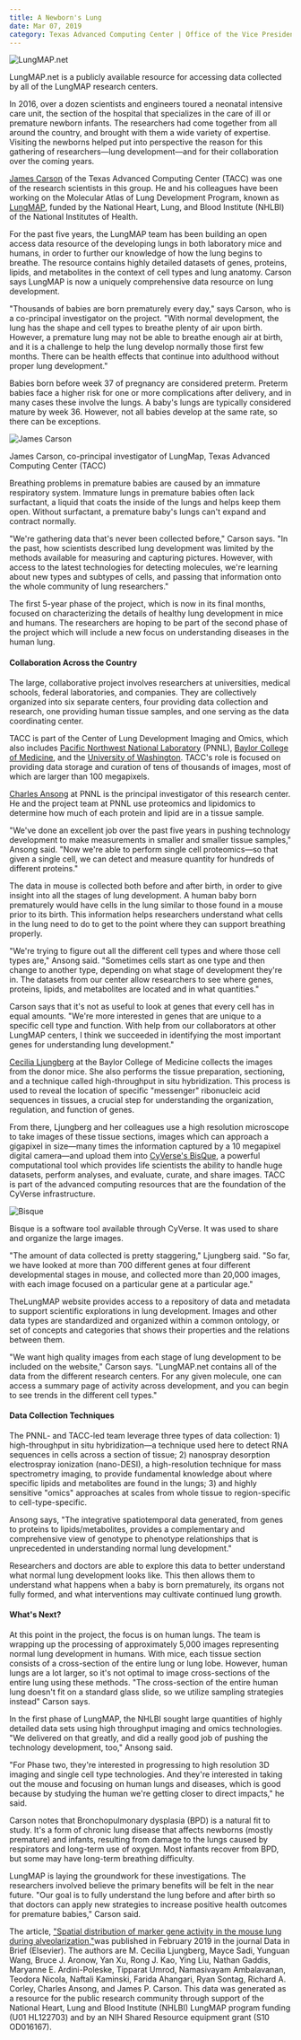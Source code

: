 ```yaml
--- 
title: A Newborn's Lung
date: Mar 07, 2019
category: Texas Advanced Computing Center | Office of the Vice President for Research
---
```


![LungMAP.net](http://research.utexas.edu/showcase/assets/js/fileman/Uploads/LungMAP.png)

LungMAP.net is a publicly available resource for accessing data collected by all of the LungMAP research centers.

In 2016, over a dozen scientists and engineers toured a neonatal intensive care unit, the section of the hospital that specializes in the care of ill or premature newborn infants. The researchers had come together from all around the country, and brought with them a wide variety of expertise. Visiting the newborns helped put into perspective the reason for this gathering of researchers—lung development—and for their collaboration over the coming years.

[James Carson](https://scholar.google.com/citations?user=cGCalUQAAAAJ&hl=en%22) of the Texas Advanced Computing Center (TACC) was one of the research scientists in this group. He and his colleagues have been working on the Molecular Atlas of Lung Development Program, known as [LungMAP](https://www.lungmap.net/), funded by the National Heart, Lung, and Blood Institute (NHLBI) of the National Institutes of Health.

For the past five years, the LungMAP team has been building an open access data resource of the developing lungs in both laboratory mice and humans, in order to further our knowledge of how the lung begins to breathe. The resource contains highly detailed datasets of genes, proteins, lipids, and metabolites in the context of cell types and lung anatomy. Carson says LungMAP is now a uniquely comprehensive data resource on lung development.

"Thousands of babies are born prematurely every day," says Carson, who is a co-principal investigator on the project. "With normal development, the lung has the shape and cell types to breathe plenty of air upon birth. However, a premature lung may not be able to breathe enough air at birth, and it is a challenge to help the lung develop normally those first few months. There can be health effects that continue into adulthood without proper lung development."

Babies born before week 37 of pregnancy are considered preterm. Preterm babies face a higher risk for one or more complications after delivery, and in many cases these involve the lungs. A baby's lungs are typically considered mature by week 36. However, not all babies develop at the same rate, so there can be exceptions.

![James Carson](http://research.utexas.edu/showcase/assets/js/fileman/Uploads/James-Carson.png)

James Carson, co-principal investigator of LungMap, Texas Advanced Computing Center (TACC)

Breathing problems in premature babies are caused by an immature respiratory system. Immature lungs in premature babies often lack surfactant, a liquid that coats the inside of the lungs and helps keep them open. Without surfactant, a premature baby's lungs can't expand and contract normally.

"We're gathering data that's never been collected before," Carson says. "In the past, how scientists described lung development was limited by the methods available for measuring and capturing pictures. However, with access to the latest technologies for detecting molecules, we're learning about new types and subtypes of cells, and passing that information onto the whole community of lung researchers."

The first 5-year phase of the project, which is now in its final months, focused on characterizing the details of healthy lung development in mice and humans. The researchers are hoping to be part of the second phase of the project which will include a new focus on understanding diseases in the human lung.

#### Collaboration Across the Country

The large, collaborative project involves researchers at universities, medical schools, federal laboratories, and companies. They are collectively organized into six separate centers, four providing data collection and research, one providing human tissue samples, and one serving as the data coordinating center.

TACC is part of the Center of Lung Development Imaging and Omics, which also includes [Pacific Northwest National Laboratory](https://www.pnnl.gov/) (PNNL), [Baylor College of Medicine](https://www.bcm.edu/), and the [University of Washington](https://www.washington.edu/). TACC's role is focused on providing data storage and curation of tens of thousands of images, most of which are larger than 100 megapixels.

[Charles Ansong](https://www.pnnl.gov/science/staff/staff_info.asp?staff_num=5984) at PNNL is the principal investigator of this research center. He and the project team at PNNL use proteomics and lipidomics to determine how much of each protein and lipid are in a tissue sample.

"We've done an excellent job over the past five years in pushing technology development to make measurements in smaller and smaller tissue samples," Ansong said. "Now we're able to perform single cell proteomics—so that given a single cell, we can detect and measure quantity for hundreds of different proteins."

The data in mouse is collected both before and after birth, in order to give insight into all the stages of lung development. A human baby born prematurely would have cells in the lung similar to those found in a mouse prior to its birth. This information helps researchers understand what cells in the lung need to do to get to the point where they can support breathing properly.

"We're trying to figure out all the different cell types and where those cell types are," Ansong said. "Sometimes cells start as one type and then change to another type, depending on what stage of development they're in. The datasets from our center allow researchers to see where genes, proteins, lipids, and metabolites are located and in what quantities."

Carson says that it's not as useful to look at genes that every cell has in equal amounts. "We're more interested in genes that are unique to a specific cell type and function. With help from our collaborators at other LungMAP centers, I think we succeeded in identifying the most important genes for understanding lung development."

[Cecilia Ljungberg](https://www.bcm.edu/people/view/cecilia-ljungberg-ph-d/b1677035-ffed-11e2-be68-080027880ca6) at the Baylor College of Medicine collects the images from the donor mice. She also performs the tissue preparation, sectioning, and a technique called high-throughput in situ hybridization. This process is used to reveal the location of specific "messenger" ribonucleic acid sequences in tissues, a crucial step for understanding the organization, regulation, and function of genes.

From there, Ljungberg and her colleagues use a high resolution microscope to take images of these tissue sections, images which can approach a gigapixel in size—many times the information captured by a 10 megapixel digital camera—and upload them into [CyVerse's BisQue](https://www.cyverse.org/), a powerful computational tool which provides life scientists the ability to handle huge datasets, perform analyses, and evaluate, curate, and share images. TACC is part of the advanced computing resources that are the foundation of the CyVerse infrastructure.

![Bisque](http://research.utexas.edu/showcase/assets/js/fileman/Uploads/Bisque.png)

Bisque is a software tool available through CyVerse. It was used to share and organize the large images.

"The amount of data collected is pretty staggering," Ljungberg said. "So far, we have looked at more than 700 different genes at four different developmental stages in mouse, and collected more than 20,000 images, with each image focused on a particular gene at a particular age."

TheLungMAP website provides access to a repository of data and metadata to support scientific explorations in lung development. Images and other data types are standardized and organized within a common ontology, or set of concepts and categories that shows their properties and the relations between them.

"We want high quality images from each stage of lung development to be included on the website," Carson says. "LungMAP.net contains all of the data from the different research centers. For any given molecule, one can access a summary page of activity across development, and you can begin to see trends in the different cell types."

#### Data Collection Techniques

The PNNL- and TACC-led team leverage three types of data collection: 1) high-throughput in situ hybridization—a technique used here to detect RNA sequences in cells across a section of tissue; 2) nanospray desorption electrospray ionization (nano-DESI), a high-resolution technique for mass spectrometry imaging, to provide fundamental knowledge about where specific lipids and metabolites are found in the lungs; 3) and highly sensitive "omics" approaches at scales from whole tissue to region-specific to cell-type-specific.

Ansong says, "The integrative spatiotemporal data generated, from genes to proteins to lipids/metabolites, provides a complementary and comprehensive view of genotype to phenotype relationships that is unprecedented in understanding normal lung development."

Researchers and doctors are able to explore this data to better understand what normal lung development looks like. This then allows them to understand what happens when a baby is born prematurely, its organs not fully formed, and what interventions may cultivate continued lung growth.

#### What's Next?

At this point in the project, the focus is on human lungs. The team is wrapping up the processing of approximately 5,000 images representing normal lung development in humans. With mice, each tissue section consists of a cross-section of the entire lung or lung lobe. However, human lungs are a lot larger, so it's not optimal to image cross-sections of the entire lung using these methods. "The cross-section of the entire human lung doesn't fit on a standard glass slide, so we utilize sampling strategies instead" Carson says.

In the first phase of LungMAP, the NHLBI sought large quantities of highly detailed data sets using high throughput imaging and omics technologies. "We delivered on that greatly, and did a really good job of pushing the technology development, too," Ansong said.

"For Phase two, they're interested in progressing to high resolution 3D imaging and single cell type technologies. And they're interested in taking out the mouse and focusing on human lungs and diseases, which is good because by studying the human we're getting closer to direct impacts," he said.

Carson notes that Bronchopulmonary dysplasia (BPD) is a natural fit to study. It's a form of chronic lung disease that affects newborns (mostly premature) and infants, resulting from damage to the lungs caused by respirators and long-term use of oxygen. Most infants recover from BPD, but some may have long-term breathing difficulty.

LungMAP is laying the groundwork for these investigations. The researchers involved believe the primary benefits will be felt in the near future. "Our goal is to fully understand the lung before and after birth so that doctors can apply new strategies to increase positive health outcomes for premature babies," Carson said.

The article, ["Spatial distribution of marker gene activity in the mouse lung during alveolarization,"](https://www.sciencedirect.com/science/article/pii/S2352340918313672)was published in February 2019 in the journal Data in Brief (Elsevier). The authors are M. Cecilia Ljungberg, Mayce Sadi, Yunguan Wang, Bruce J. Aronow, Yan Xu, Rong J. Kao, Ying Liu, Nathan Gaddis, Maryanne E. Ardini-Poleske, Tipparat Umrod, Namasivayam Ambalavanan, Teodora Nicola, Naftali Kaminski, Farida Ahangari, Ryan Sontag, Richard A. Corley, Charles Ansong, and James P. Carson. This data was generated as a resource for the public research community through support of the National Heart, Lung and Blood Institute (NHLBI) LungMAP program funding (U01 HL122703) and by an NIH Shared Resource equipment grant (S10 OD016167).